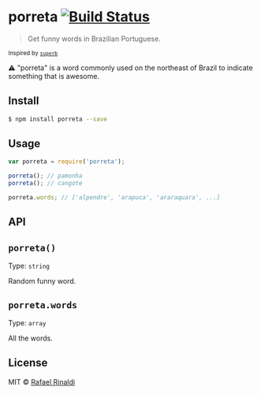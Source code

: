 # porreta [![Build Status](https://travis-ci.org/rafaelrinaldi/porreta.svg?branch=master)](https://travis-ci.org/rafaelrinaldi/porreta)

> Get funny words in Brazilian Portuguese.

<sup>Inspired by [`superb`](http://github.com/sindresorhus/superb)</sup>

:warning: "porreta" is a word commonly used on the northeast of Brazil to indicate something that is awesome.

## Install

```sh
$ npm install porreta --save
```

## Usage

```javascript
var porreta = require('porreta');

porreta(); // pamonha
porreta(); // cangote

porreta.words; // ['alpendre', 'arapuca', 'araraquara', ...]
```

## API

## `porreta()`

Type: `string`  

Random funny word.

## `porreta.words`

Type: `array`  

All the words.

## License

MIT © [Rafael Rinaldi](http://rinaldi.io)
